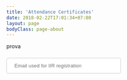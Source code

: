 ```yaml
---
title: 'Attendance Certificates'
date: 2018-02-22T17:01:34+07:00
layout: page
bodyClass: page-about
---
```


prova

<link href="https://fonts.googleapis.com/icon?family=Material+Icons"
      rel="stylesheet">
<script src="https://code.jquery.com/jquery-3.6.0.slim.min.js" integrity="sha256-u7e5khyithlIdTpu22PHhENmPcRdFiHRjhAuHcs05RI=" crossorigin="anonymous"></script>

<div style="display:flex;flex-wrap:wrap;align-items:center">
<div><input type="text" id="email" name="email" style="padding: 12px 20px;
  width:300px;
  margin: 8px 0;
  display: inline-block;
  border: 1px solid #ccc;
  border-radius: 4px;
  box-sizing: border-box;" placeholder="Email used for IIR registration"></div>
<div style="margin-left:10px" id="status"></div>
<div style="flex-basis:100%;height: 0;"></div>
<div style="margin-top:20px" id="message"></div>
</div>

<script>
function UrlExists(url) {
    var http = new XMLHttpRequest();
    http.open('GET', url, false);
    http.send();
    if (http.status != 404)
        return true;
    else
        return false;
}
//setup before functions
var typingTimer;                //timer identifier
var doneTypingInterval = 1000;  //time in ms, 5 second for example
var $input = $('#email');

//on keyup, start the countdown
$input.on('keyup', function () {
  clearTimeout(typingTimer);
  typingTimer = setTimeout(doneTyping, doneTypingInterval);
});

//on keydown, clear the countdown
var manageTyping = function() {
  $input.one('keydown', function () {
  $('#status').html('<img style="margin:0" src="../images/typing_small.gif" />');
  clearTimeout(typingTimer);
})};

$(function(){ manageTyping(); });

//user is "finished typing," do something
function doneTyping () {
  var url = 'https://sciueferrara.altervista.org/iir2021/certificates/' + $('#email').val() + '.pdf'
  if (UrlExists(url)) {
    $('#message').html('<span class="material-icons">check_circle</span> <a href="#" onclick="location.href=url">Download your attendance certificate</a>');
  } else {
    $('#message').html('<span class="material-icons-outlined">warning</span> Certificate not found');
  }
  $('#status').html('');
  manageTyping();
}
</script>
